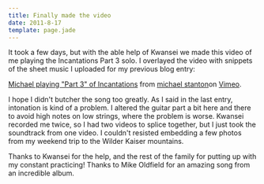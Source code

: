```yaml
---
title: Finally made the video
date: 2011-8-17
template: page.jade
---
```


It took a few days, but with the able help of Kwansei we made this video
of me playing the Incantations Part 3 solo. I overlayed the video with
snippets of the sheet music I uploaded for my previous blog entry:
  
  
  
[Michael playing "Part 3" of Incantations](http://vimeo.com/27834710) from
[michael stanton](http://vimeo.com/user3230022)on [Vimeo](http://vimeo.com/).
  
  
  
I hope I didn't butcher the song too greatly. As I said in the last entry,
intonation is kind of a problem. I altered the guitar part a bit here and
there to avoid high notes on low strings, where the problem is worse. Kwansei
recorded me twice, so I had two videos to splice together, but I just took
the soundtrack from one video. I couldn't resisted embedding a few photos
from my weekend trip to the Wilder Kaiser mountains.
  
  
Thanks to Kwansei for the help, and the rest of the family for putting
up with my constant practicing! Thanks to Mike Oldfield for an amazing
song from an incredible album.
